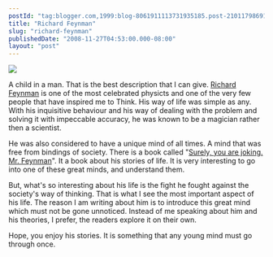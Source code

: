 ```yaml
---
postId: "tag:blogger.com,1999:blog-8061911113731935185.post-2101179869147391598"
title: "Richard Feynman"
slug: "richard-feynman"
publishedDate: "2008-11-27T04:53:00.000-08:00"
layout: "post"
---
```


[![](http://4.bp.blogspot.com/_UYUaEitRq54/SS7IJYWqG1I/AAAAAAAAAWk/ScFh1hw7wZ4/s400/g5448_u2768_FEYNMAN.JPG)](http://4.bp.blogspot.com/_UYUaEitRq54/SS7IJYWqG1I/AAAAAAAAAWk/ScFh1hw7wZ4/s1600-h/g5448_u2768_FEYNMAN.JPG)

A child in a man. That is the best description that I can give. [Richard
Feynman](http://en.wikipedia.org/wiki/Richard_Feynman) is one of the most
celebrated physicts and one of the very few people that have inspired me to
Think. His way of life was simple as any. With his inquisitive behaviour and
his way of dealing with the problem and solving it with impeccable accuracy,
he was known to be a magician rather then a scientist.  

  

He was also considered to have a unique mind of all times. A mind that was
free from bindings of society. There is a book called "[Surely, you are
joking. Mr.
Feynman](http://en.wikipedia.org/wiki/Surely_You're_Joking,_Mr._Feynman!)". It
a book about his stories of life. It is very interesting to go into one of
these great minds, and understand them.

  

But, what's so interesting about his life is the fight he fought against the
society's way of thinking. That is what I see the most important aspect of his
life. The reason I am writing about him is to introduce this great mind which
must not be gone unnoticed. Instead of me speaking about him and his theories,
I prefer, the readers explore it on their own.

  

Hope, you enjoy his stories. It is something that any young mind must go
through once.

  

  

